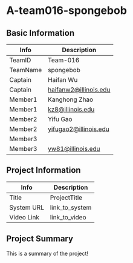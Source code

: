 # A-team016-spongebob

## Basic Information

|   Info      |        Description     |
| ----------- | ---------------------- |
| TeamID      |        Team-016        |
| TeamName    |        spongebob       |
| Captain     |       Haifan Wu        |
| Captain     |  haifanw2@illinois.edu  |
| Member1     |        Kanghong Zhao       |
| Member1     |   kz8@illinois.edu  |
| Member2     |            Yifu Gao            |
| Member2     |            yifugao2@illinois.edu            |
| Member3     |                        |
| Member3     |            yw81@illinois.edu            |

## Project Information

|   Info      |        Description     |
| ----------- | ---------------------- |
|  Title      |       ProjectTitle     |
| System URL  |      link_to_system    |
| Video Link  |      link_to_video     |

## Project Summary

This is a summary of the project!
